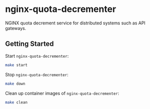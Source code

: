 # nginx-quota-decrementer
NGINX quota decrement service for distributed systems such as API gateways.

## Getting Started

Start `nginx-quota-decrementer`:

```bash
make start
```

Stop `nginx-quota-decrementer`:

```bash
make down
```

Clean up container images of `nginx-quota-decrementer`:

```bash
make clean
```

